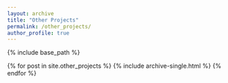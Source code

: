 ```yaml
---
layout: archive
title: "Other Projects"
permalink: /other_projects/
author_profile: true
---
```


{% include base_path %}


{% for post in site.other_projects %}
  {% include archive-single.html %}
{% endfor %}
